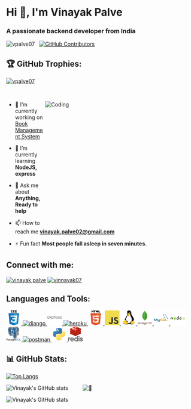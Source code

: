 <h1 align="left">Hi 👋, I'm Vinayak Palve</h1>
<h3 align="left">A passionate backend developer from India</h3>

<p align="left"> <img src="https://komarev.com/ghpvc/?username=vpalve07&label=Profile%20views&color=0e75b6&style=flat" alt="vpalve07" /> &nbsp;
</a>
    <a href="https://github.com/vpalve07/blogGroup17_Pro1">
      <img alt="GitHub Contributors" src="https://img.shields.io/github/contributors/vpalve07/blogGroup17_Pro1" />
    </a>
    </p>

<h2 align="left"> 🏆 GitHub Trophies:</h2>

<p align="left"> <a href="https://github.com/ryo-ma/github-profile-trophy"><img src="https://github-profile-trophy.vercel.app/?username=vpalve07&theme=juicyfresh&no-frame=false&no-bg=true&margin-w=4" alt="vpalve07" /></a> </p>

<p align="left"> <a href="https://twitter.com/" target="blank"><img src="https://img.shields.io/twitter/follow/?logo=twitter&style=for-the-badge" alt="" /></a> </p>


<img align="right" alt="Coding" height="329" width="400" src="https://raw.githubusercontent.com/abhisheknaiidu/abhisheknaiidu/master/code.gif">

- 🔭 I’m currently working on [Book Management System](https://github.com/vpalve07/Books-Management-Pro4.git)

- 🌱 I’m currently learning **NodeJS, express**

- 💬 Ask me about **Anything, Ready to help**

- 📫 How to reach me **vinayak.palve02@gmail.com**

- ⚡ Fun fact **Most people fall asleep in seven minutes.**

## Connect with me:
<p align="left">
<a href="https://linkedin.com/in/vinayak palve" target="blank"><img align="center" src="https://raw.githubusercontent.com/rahuldkjain/github-profile-readme-generator/master/src/images/icons/Social/linked-in-alt.svg" alt="vinayak palve" height="30" width="40" /></a>
<a href="https://instagram.com/vinnayak07" target="blank"><img align="center" src="https://raw.githubusercontent.com/rahuldkjain/github-profile-readme-generator/master/src/images/icons/Social/instagram.svg" alt="vinnayak07" height="30" width="40" /></a>&nbsp;
<!--     <a href="vinayak.palve02@gmail.com" target="blank"><img align="center" src="https://upload.wikimedia.org/wikipedia/commons/7/7e/Gmail_icon_%282020%29.svg" alt="vinnayak07" height="25" width="40" /></a> -->
</p>

## Languages and Tools:
<p align="left"> <a href="https://www.w3schools.com/css/" target="_blank" rel="noreferrer"> <img src="https://raw.githubusercontent.com/devicons/devicon/master/icons/css3/css3-original-wordmark.svg" alt="css3" width="40" height="40"/> </a> <a href="https://www.djangoproject.com/" target="_blank" rel="noreferrer"> <img src="https://cdn.worldvectorlogo.com/logos/django.svg" alt="django" width="40" height="40"/> </a> <a href="https://expressjs.com" target="_blank" rel="noreferrer"> <img src="https://raw.githubusercontent.com/devicons/devicon/master/icons/express/express-original-wordmark.svg" alt="express" width="40" height="40"/> </a> <a href="https://heroku.com" target="_blank" rel="noreferrer"> <img src="https://www.vectorlogo.zone/logos/heroku/heroku-icon.svg" alt="heroku" width="40" height="40"/> </a> <a href="https://www.w3.org/html/" target="_blank" rel="noreferrer"> <img src="https://raw.githubusercontent.com/devicons/devicon/master/icons/html5/html5-original-wordmark.svg" alt="html5" width="40" height="40"/> </a> <a href="https://developer.mozilla.org/en-US/docs/Web/JavaScript" target="_blank" rel="noreferrer"> <img src="https://raw.githubusercontent.com/devicons/devicon/master/icons/javascript/javascript-original.svg" alt="javascript" width="40" height="40"/> </a> <a href="https://www.linux.org/" target="_blank" rel="noreferrer"> <img src="https://raw.githubusercontent.com/devicons/devicon/master/icons/linux/linux-original.svg" alt="linux" width="40" height="40"/> </a> <a href="https://www.mongodb.com/" target="_blank" rel="noreferrer"> <img src="https://raw.githubusercontent.com/devicons/devicon/master/icons/mongodb/mongodb-original-wordmark.svg" alt="mongodb" width="40" height="40"/> </a> <a href="https://www.mysql.com/" target="_blank" rel="noreferrer"> <img src="https://raw.githubusercontent.com/devicons/devicon/master/icons/mysql/mysql-original-wordmark.svg" alt="mysql" width="40" height="40"/> </a> <a href="https://nodejs.org" target="_blank" rel="noreferrer"> <img src="https://raw.githubusercontent.com/devicons/devicon/master/icons/nodejs/nodejs-original-wordmark.svg" alt="nodejs" width="40" height="40"/> </a>  <a href="https://www.postgresql.org" target="_blank" rel="noreferrer"> <img src="https://raw.githubusercontent.com/devicons/devicon/master/icons/postgresql/postgresql-original-wordmark.svg" alt="postgresql" width="40" height="40"/> </a> <a href="https://postman.com" target="_blank" rel="noreferrer"> <img src="https://www.vectorlogo.zone/logos/getpostman/getpostman-icon.svg" alt="postman" width="40" height="40"/> </a> <a href="https://www.python.org" target="_blank" rel="noreferrer"> <img src="https://raw.githubusercontent.com/devicons/devicon/master/icons/python/python-original.svg" alt="python" width="40" height="40"/> </a> <a href="https://redis.io" target="_blank" rel="noreferrer"> <img src="https://raw.githubusercontent.com/devicons/devicon/master/icons/redis/redis-original-wordmark.svg" alt="redis" width="40" height="40"/> </a> </p>

## 📊 GitHub Stats:

[![Top Langs](https://github-readme-stats.vercel.app/api/top-langs/?username=vpalve07&layout=compact&theme=yeblu)](https://github.com/vpalve07/github-readme-stats)

[<img align="right" width="300" alt="🦑" src="https://user-images.githubusercontent.com/22963968/190084456-0e077445-abae-4355-8061-5f0830a48d6e.png">](#)

![Vinayak's GitHub stats](https://github-readme-stats.vercel.app/api?username=vpalve07&show_icons=true&theme=yeblu)

![Vinayak's GitHub stats](https://github-readme-streak-stats.herokuapp.com/?user=vpalve07&theme=yeblu)
